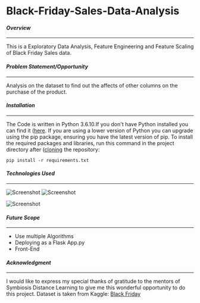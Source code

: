 # Black-Friday-Sales-Data-Analysis


#### *Overview*
---------------
This is a Exploratory Data Analysis, Feature Engineering and Feature Scaling of Black Friday Sales data.

#### *Problem Statement/Opportunity*
------------------------------------
Analysis on the dataset to find out the affects of other columns on the purchase of the product.

#### *Installation*
-------------------
The Code is written in Python 3.6.10.If you don't have Python installed you can find it ([here](https://www.python.org/downloads/). If you are using a lower version of Python you can upgrade using the pip package, ensuring you have the latest version of pip. To install the required packages and libraries, run this command in the project directory after ([cloning]( https://www.howtogeek.com/451360/how-to-clone-a-github-repository/) the repository:

 ```
pip install -r requirements.txt
```

#### *Technologies Used*
----------------------
![Screenshot](https://camo.githubusercontent.com/3cdf9577401a2c7dceac655bbd37fb2f3ee273a457bf1f2169c602fb80ca56f8/68747470733a2f2f666f7274686562616467652e636f6d2f696d616765732f6261646765732f6d6164652d776974682d707974686f6e2e737667)
![Screenshot](https://scikit-learn.org/stable/_static/scikit-learn-logo-small.png)



![Screenshot](https://numfocus.org/wp-content/uploads/2016/07/pandas-logo-300.png)


#### *Future Scope*
------------------

* Use multiple Algorithms
* Deploying as a Flask App.py
* Front-End

#### *Acknowledgment*
---------------------

I would like to express my special thanks of gratitude to the mentors of Symbiosis Distance Learning to give me this wonderful opportunity to do this project.
Dataset is taken from Kaggle: [Black Friday](https://www.kaggle.com/datasets/sdolezel/black-friday)
